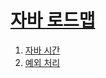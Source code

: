 # [자바 로드맵](https://roadmap.sh/java)

1. [자바 시간](about_java/Data_And_Time.md)
2. [예외 처리](about_java/Exception_Honding.md)